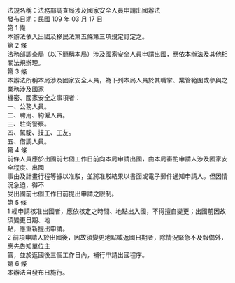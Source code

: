 法規名稱：法務部調查局涉及國家安全人員申請出國辦法  
發布日期：民國 109 年 03 月 17 日  
第 1 條  
本辦法依入出國及移民法第五條第三項規定訂定之。  
第 2 條  
法務部調查局（以下簡稱本局）涉及國家安全人員申請出國，應依本辦法及其他相關法規辦理。  
第 3 條  
本辦法所稱本局涉及國家安全人員，為下列本局人員於其職掌、業管範圍或參與之業務涉及國家  
機密、國家安全之事項者：  
一、公務人員。  
二、聘用、約僱人員。  
三、駐衛警察。  
四、駕駛、技工、工友。  
五、借調人員。  
第 4 條  
前條人員應於出國前七個工作日前向本局申請出國，由本局審酌申請人涉及國家安全程度、出國  
事由及計畫行程等據以准駁，並將准駁結果以書面或電子郵件通知申請人。但因情況急迫，得不  
受出國前七個工作日前提出申請之限制。  
第 5 條  
1 經申請核准出國者，應依核定之時間、地點出入國，不得擅自變更；出國前因故須變更日期、地  
點，應重新提出申請。  
2 前項申請人於出國後，因故須變更地點或返國日期者，除情況緊急不及報備外，應先告知單位主  
管，並於返國後三個工作日內，補行申請出國程序。  
第 6 條  
本辦法自發布日施行。  


